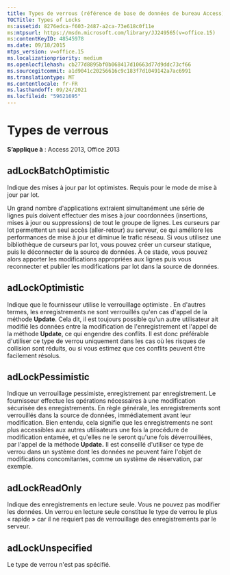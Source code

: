 ```yaml
---
title: Types de verrous (référence de base de données de bureau Access)
TOCTitle: Types of Locks
ms:assetid: 8276edca-f603-2487-a2ca-73e618c0f11e
ms:mtpsurl: https://msdn.microsoft.com/library/JJ249565(v=office.15)
ms:contentKeyID: 48545978
ms.date: 09/18/2015
mtps_version: v=office.15
ms.localizationpriority: medium
ms.openlocfilehash: cb277d8895bf0b068417d10663d77d9ddc73cf66
ms.sourcegitcommit: a1d9041c20256616c9c183f7d1049142a7ac6991
ms.translationtype: MT
ms.contentlocale: fr-FR
ms.lasthandoff: 09/24/2021
ms.locfileid: "59621695"
---
```

# <a name="types-of-locks"></a>Types de verrous


**S’applique à** : Access 2013, Office 2013



## <a name="adlockbatchoptimistic"></a>adLockBatchOptimistic

Indique des mises à jour par lot optimistes. Requis pour le mode de mise à jour par lot.

Un grand nombre d'applications extraient simultanément une série de lignes puis doivent effectuer des mises à jour coordonnées (insertions, mises à jour ou suppressions) de tout le groupe de lignes. Les curseurs par lot permettent un seul accès (aller-retour) au serveur, ce qui améliore les performances de mise à jour et diminue le trafic réseau. Si vous utilisez une bibliothèque de curseurs par lot, vous pouvez créer un curseur statique, puis le déconnecter de la source de données. À ce stade, vous pouvez alors apporter les modifications appropriées aux lignes puis vous reconnecter et publier les modifications par lot dans la source de données.

## <a name="adlockoptimistic"></a>adLockOptimistic

Indique que le fournisseur utilise le verrouillage optimiste . En d'autres termes, les enregistrements ne sont verrouillés qu'en cas d'appel de la méthode **Update**. Cela dit, il est toujours possible qu'un autre utilisateur ait modifié les données entre la modification de l'enregistrement et l'appel de la méthode **Update**, ce qui engendre des conflits. Il est donc préférable d'utiliser ce type de verrou uniquement dans les cas où les risques de collision sont réduits, ou si vous estimez que ces conflits peuvent être facilement résolus.

## <a name="adlockpessimistic"></a>adLockPessimistic

Indique un verrouillage pessimiste, enregistrement par enregistrement. Le fournisseur effectue les opérations nécessaires à une modification sécurisée des enregistrements. En règle générale, les enregistrements sont verrouillés dans la source de données, immédiatement avant leur modification. Bien entendu, cela signifie que les enregistrements ne sont plus accessibles aux autres utilisateurs une fois la procédure de modification entamée, et qu'elles ne le seront qu'une fois déverrouillées, par l'appel de la méthode **Update.** Il est conseillé d'utiliser ce type de verrou dans un système dont les données ne peuvent faire l'objet de modifications concomitantes, comme un système de réservation, par exemple.

## <a name="adlockreadonly"></a>adLockReadOnly

Indique des enregistrements en lecture seule. Vous ne pouvez pas modifier les données. Un verrou en lecture seule constitue le type de verrou le plus « rapide » car il ne requiert pas de verrouillage des enregistrements par le serveur.

## <a name="adlockunspecified"></a>adLockUnspecified

Le type de verrou n'est pas spécifié.

